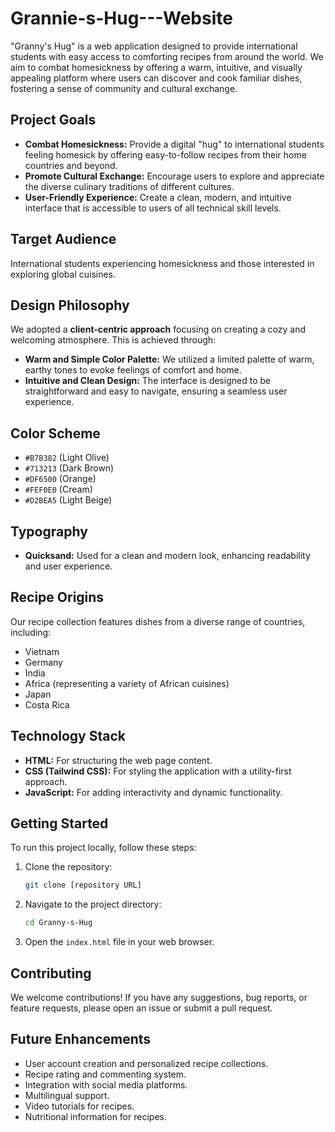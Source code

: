 # Grannie-s-Hug---Website

"Granny's Hug" is a web application designed to provide international students with easy access to comforting recipes from around the world. We aim to combat homesickness by offering a warm, intuitive, and visually appealing platform where users can discover and cook familiar dishes, fostering a sense of community and cultural exchange.

## Project Goals

* **Combat Homesickness:** Provide a digital "hug" to international students feeling homesick by offering easy-to-follow recipes from their home countries and beyond.
* **Promote Cultural Exchange:** Encourage users to explore and appreciate the diverse culinary traditions of different cultures.
* **User-Friendly Experience:** Create a clean, modern, and intuitive interface that is accessible to users of all technical skill levels.

## Target Audience

International students experiencing homesickness and those interested in exploring global cuisines.

## Design Philosophy

We adopted a **client-centric approach** focusing on creating a cozy and welcoming atmosphere. This is achieved through:

* **Warm and Simple Color Palette:** We utilized a limited palette of warm, earthy tones to evoke feelings of comfort and home.
* **Intuitive and Clean Design:** The interface is designed to be straightforward and easy to navigate, ensuring a seamless user experience.

## Color Scheme

* `#B7B382` (Light Olive)
* `#713213` (Dark Brown)
* `#DF6500` (Orange)
* `#FEF0E0` (Cream)
* `#D2BEA5` (Light Beige)

## Typography

* **Quicksand:** Used for a clean and modern look, enhancing readability and user experience.

## Recipe Origins

Our recipe collection features dishes from a diverse range of countries, including:

* Vietnam
* Germany
* India
* Africa (representing a variety of African cuisines)
* Japan
* Costa Rica

## Technology Stack

* **HTML:** For structuring the web page content.
* **CSS (Tailwind CSS):** For styling the application with a utility-first approach.
* **JavaScript:** For adding interactivity and dynamic functionality.

## Getting Started

To run this project locally, follow these steps:

1.  Clone the repository:
    ```bash
    git clone [repository URL]
    ```
2.  Navigate to the project directory:
    ```bash
    cd Granny-s-Hug
    ```
3.  Open the `index.html` file in your web browser.

## Contributing

We welcome contributions! If you have any suggestions, bug reports, or feature requests, please open an issue or submit a pull request.

## Future Enhancements

* User account creation and personalized recipe collections.
* Recipe rating and commenting system.
* Integration with social media platforms.
* Multilingual support.
* Video tutorials for recipes.
* Nutritional information for recipes.
